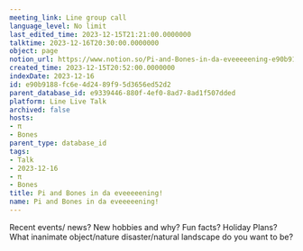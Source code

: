 ```yaml
---
meeting_link: Line group call
language_level: No limit
last_edited_time: 2023-12-15T21:21:00.0000000
talktime: 2023-12-16T20:30:00.0000000
object: page
notion_url: https://www.notion.so/Pi-and-Bones-in-da-eveeeeening-e90b9188fc6e4d2489f95d3656ed52d2
created_time: 2023-12-15T20:52:00.0000000
indexDate: 2023-12-16
id: e90b9188-fc6e-4d24-89f9-5d3656ed52d2
parent_database_id: e9339446-880f-4ef0-8ad7-8ad1f507dded
platform: Line Live Talk
archived: false
hosts:
- π
- Bones
parent_type: database_id
tags:
- Talk
- 2023-12-16
- π
- Bones
title: Pi and Bones in da eveeeeening!
name: Pi and Bones in da eveeeeening!
---
```



Recent events/ news?
New hobbies and why?
Fun facts? 
Holiday Plans?
What inanimate object/nature disaster/natural landscape do you want to be?























